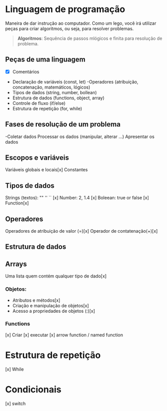 # Linguagem de programação

Maneira de dar instrução ao computador.
Como um lego, você irá utilizar peças para criar algoritmos, ou seja, para resolver problemas.

> **Algoritmos**: Sequência de passos mlógicos e finita para resolução de problema.

## Peças de uma linguagem

- [x] Comentários
- Declaração de variáveis (const, let)
-Operadores (atribuição, concatenação, matemáticos, lógicos)
- Tipos de dados (string, number, bollean)
- Estrutura de dados (functions, object, array)
- Controle de fluxo (if/else)
- Estrutura de repetição (for, while)

## Fases de resolução de um problema

-Coletar dados
Processar os dados (manipular, alterar ...)
Apresentar os dados

## Escopos e variáveis

Variáveis globais e locais[x]
Constantes

## Tipos de dados

Strings (textos): "" '' `` [x]
Number: 2, 1.4 [x]
Boleean: true or false [x]
Function[x]

## Operadores

Operadores de atribuição de valor (=)[x]
Operador de contatenação(+)[x]

## Estrutura de dados

## Arrays

Uma lista quem contém qualquer tipo de dado[x]

### Objetos:

- Atributos e métodos[x]
- Criação e manipulação de objetos[x]
- Acesso a propriedades de objetos (:)[x]


### Functions

[x] Criar
[x] executar
[x] arrow function / named function

# Estrutura de repetição

[x] While

# Condicionais

[x] switch